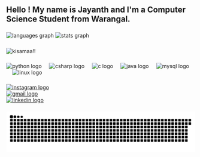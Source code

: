 <h2 align="left">Hello ! My name is Jayanth and I'm a Computer Science Student from Warangal.</h2>

###

<div align="left">
  <img src="https://github-readme-stats.vercel.app/api/top-langs?username=jayanthbottu&locale=en&hide_title=false&layout=compact&card_width=320&langs_count=5&theme=dracula&hide_border=false" height="150" alt="languages graph"  />
  <img src="https://github-readme-stats.vercel.app/api?username=jayanthbottu&hide_title=false&hide_rank=false&show_icons=true&include_all_commits=true&count_private=true&disable_animations=false&theme=dracula&locale=en&hide_border=false" height="150" alt="stats graph"  />
</div>

###

<img align="center" height="150" src="https://imgs.search.brave.com/rQLXgbft_WBHDQaMjDypxT4BFGWcNeqw_awVEh-WxiM/rs:fit:860:0:0/g:ce/aHR0cHM6Ly9naWZk/Yi5jb20vaW1hZ2Vz/L2hpZ2gvb25lLXB1/bmNoLW1hbi1zYWl0/YW1hLXJ1bm5pbmct/aWhqNjg3bGFpODN1/aWl5ZS5naWY.gif" alt="kisamaa!!" />

###

<div align="left">
  <img src="https://cdn.jsdelivr.net/gh/devicons/devicon/icons/python/python-original.svg" height="30" alt="python logo"  />
  <img width="12" />
  <img src="https://cdn.jsdelivr.net/gh/devicons/devicon/icons/csharp/csharp-original.svg" height="30" alt="csharp logo"  />
  <img width="12" />
  <img src="https://cdn.jsdelivr.net/gh/devicons/devicon/icons/c/c-original.svg" height="30" alt="c logo"  />
  <img width="12" />
  <img src="https://cdn.jsdelivr.net/gh/devicons/devicon/icons/java/java-original.svg" height="30" alt="java logo"  />
  <img width="12" />
  <img src="https://cdn.jsdelivr.net/gh/devicons/devicon/icons/mysql/mysql-original.svg" height="30" alt="mysql logo"  />
  <img width="12" />
  <img src="https://cdn.jsdelivr.net/gh/devicons/devicon/icons/linux/linux-original.svg" height="30" alt="linux logo"  />
</div>

###

<div align="left">
  <a href="https://www.instagram.com/jayanthbottu/" target="_blank">
    <img src="https://img.shields.io/static/v1?message=Instagram&logo=instagram&label=jb&color=FF5733&logoColor=white&labelColor=&style=for-the-badge" height="35" alt="instagram logo"  />
  </a><br>
  <a href="jayanthindia8@gmail.com" target="_blank">
    <img src="https://img.shields.io/static/v1?message=%20%20%20Gmail%20%20%20%20&logo=gmail&label=jb&color=white&logoColor=white&labelColor=&style=for-the-badge" height="35" alt="gmail logo"  />
  </a><br>
  <a href="https://www.instagram.com/jayanthbottu/" target="_blank">
    <img src="https://img.shields.io/static/v1?message=LinkedIn&logo=linkedin&label=jb&color=097969&logoColor=white&labelColor=&style=for-the-badge" height="35" alt="linkedin logo"  />
  </a>
</div>

###

<img src="https://github.com/jayanthbottu/dustbin/blob/main/snake.svg" alt="Snake animation" />

###
